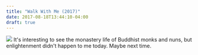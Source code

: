 ```yaml
---
title: "Walk With Me (2017)"
date: 2017-08-18T13:44:10-04:00
draft: true
---
```


![](https://static.wixstatic.com/media/14a560_84cf233966774305ac2910fc0be30c24~mv2.jpg_srz_891_386_85_22_0.50_1.20_0.00_jpg_srz)
It's interesting to see the monastery life of Buddhist monks and nuns, but enlightenment didn't happen to me today. Maybe next time.